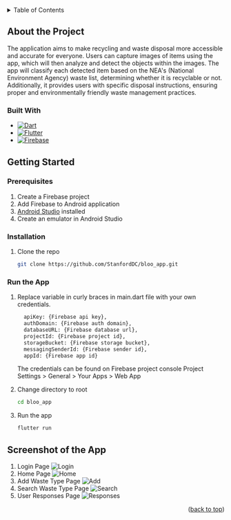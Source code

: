 <!-- Improved compatibility of back to top link: See: https://github.com/othneildrew/Best-README-Template/pull/73 -->
<a name="readme-top" id="readme-top"></a>

<!-- TABLE OF CONTENTS -->
<details>
  <summary>Table of Contents</summary>
  <ol>
    <li>
      <a href="#about-the-project">About the Project</a>
      <ul>
        <li><a href="#built-with">Built With</a></li>
      </ul>
    </li>
    <li>
      <a href="#getting-started">Getting Started</a>
      <ul>
        <li><a href="#prerequisites">Prerequisites</a></li>
        <li><a href="#installation">Installation</a></li>
        <li><a href="#run-the-app">Run the App</a></li>
      </ul>
    </li>
    <li>
      <a href="#screenshots-of-the-app">Screenshots of the app</a>
    </li>
  </ol>
</details>


<!-- ABOUT THE PROJECT -->
## About the Project
The application aims to make recycling and waste disposal more accessible and accurate for everyone. Users can capture images of items using the app, which will then analyze and detect the objects within the images. The app will classify each detected item based on the NEA's (National Environment Agency) waste list, determining whether it is recyclable or not. Additionally, it provides users with specific disposal instructions, ensuring proper and environmentally friendly waste management practices. 


### Built With

* [![Dart][Dart.com]][Dart-url]
* [![Flutter][Flutter.com]][Flutter-url]
* [![Firebase][firebase.com]][firebase-url]


<!-- GETTING STARTED -->
## Getting Started
### Prerequisites
1. Create a Firebase project
2. Add Firebase to Android application
3. [Android Studio] installed
4. Create an emulator in Android Studio

### Installation
1. Clone the repo
   ```sh
   git clone https://github.com/StanfordDC/bloo_app.git
   ```

### Run the App
1. Replace variable in curly braces in main.dart file with your own credentials.
    ```sh
      apiKey: {Firebase api key},
      authDomain: {Firebase auth domain},
      databaseURL: {Firebase database url},
      projectId: {Firebase project id},
      storageBucket: {Firebase storage bucket},
      messagingSenderId: {Firebase sender id},
      appId: {Firebase app id}
    ```
    The credentials can be found on Firebase project console Project Settings > General > Your Apps > Web App

2. Change directory to root
   ```sh
   cd bloo_app
   ```
   
3. Run the app
   ```sh
   flutter run
   ```

<!-- SCREENSHOT OF THE APP -->
## Screenshot of the App
1. Login Page
![Login](./public/login.png)
2. Home Page
![Home](./public/home.png)
3. Add Waste Type Page
![Add](./public/add-waste-type.png)
4. Search Waste Type Page
![Search](./public/search-waste-type.png)
5. User Responses Page
![Responses](./public/responses.png)

<p align="right">(<a href="#readme-top">back to top</a>)</p>


[Flutter-url]: https://flutter.dev/
[Flutter.com]: https://img.shields.io/badge/Flutter%20-%2302569B.svg?&style=for-the-badge&logo=Flutter&logoColor=white
[Dart-url]: https://dart.dev/
[Dart.com]: https://img.shields.io/badge/dart-%230175C2.svg?&style=for-the-badge&logo=dart&logoColor=white
[firebase-url]: https://firebase.google.com/
[firebase.com]: https://img.shields.io/badge/firebase-black?style=for-the-badge&logo=firebase&logoColor=color
[Android Studio]: https://developer.android.com/studio
